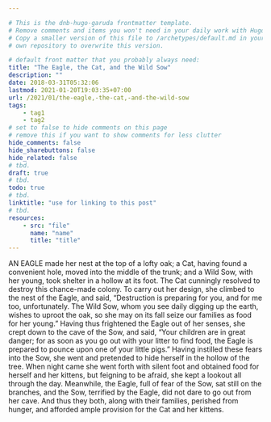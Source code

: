 ```yaml
---

# This is the dnb-hugo-garuda frontmatter template. 
# Remove comments and items you won't need in your daily work with Hugo.
# Copy a smaller version of this file to /archetypes/default.md in your
# own repository to overwrite this version.

# default front matter that you probably always need:
title: "The Eagle, the Cat, and the Wild Sow"
description: ""
date: 2018-03-31T05:32:06
lastmod: 2021-01-20T19:03:35+07:00
url: /2021/01/the-eagle,-the-cat,-and-the-wild-sow
tags:
    - tag1
    - tag2
# set to false to hide comments on this page
# remove this if you want to show comments for less clutter
hide_comments: false
hide_sharebuttons: false
hide_related: false
# tbd.
draft: true
# tbd.
todo: true
# tbd.
linktitle: "use for linking to this post"
# tbd.
resources:
    - src: "file"
      name: "name"
      title: "title"
---
```

AN EAGLE made her nest at the top of a lofty oak; a Cat, having found a convenient hole, moved into the middle of the trunk; and a Wild Sow, with her young, took shelter in a hollow at its foot. The Cat cunningly resolved to destroy this chance-made colony. To carry out her design, she climbed to the nest of the Eagle, and said, “Destruction is preparing for you, and for me too, unfortunately. The Wild Sow, whom you see daily digging up the earth, wishes to uproot the oak, so she may on its fall seize our families as food for her young.” Having thus frightened the Eagle out of her senses, she crept down to the cave of the Sow, and said, “Your children are in great danger; for as soon as you go out with your litter to find food, the Eagle is prepared to pounce upon one of your little pigs.” Having instilled these fears into the Sow, she went and pretended to hide herself in the hollow of the tree. When night came she went forth with silent foot and obtained food for herself and her kittens, but feigning to be afraid, she kept a lookout all through the day. Meanwhile, the Eagle, full of fear of the Sow, sat still on the branches, and the Sow, terrified by the Eagle, did not dare to go out from her cave. And thus they both, along with their families, perished from hunger, and afforded ample provision for the Cat and her kittens.
